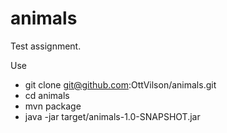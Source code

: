 # animals

Test assignment.

Use
* git clone git@github.com:OttVilson/animals.git
* cd animals
* mvn package
* java -jar target/animals-1.0-SNAPSHOT.jar
